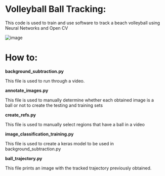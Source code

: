 # Volleyball Ball Tracking:
This code is used to train and use software to track a beach volleyball using Neural Networks and Open CV

![image](https://raw.github.com/PhilipMorse/Volleyball-Ball-Tracking/master/Example.jpg)


# How to:
**background_subtraction.py**

This file is used to run through a video.

**annotate_images.py**

This file is used to manually determine whether each obtained image is a ball or not to create the testing and training sets

**create_refs.py**

This file is used to manually select regions that have a ball in a video

**image_classification_training.py**

This file is used to create a keras model to be used in background_subtraction.py

**ball_trajectory.py**

This file prints an image with the tracked trajectory previously obtained.
